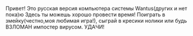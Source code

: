Привет!
Это русская версия компьютера системы Wantus(других и нет пока)ю
Здесь ты можешь хорошо провести время!
Поиграть в змейку(честно,моя любимая игра!), сыграй в кресики нолики или будь ВЗЛОМАН импостер вирусом.
УДАЧИ!
